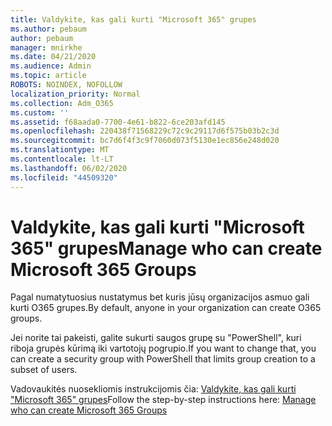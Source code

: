 ```yaml
---
title: Valdykite, kas gali kurti "Microsoft 365" grupes
ms.author: pebaum
author: pebaum
manager: mnirkhe
ms.date: 04/21/2020
ms.audience: Admin
ms.topic: article
ROBOTS: NOINDEX, NOFOLLOW
localization_priority: Normal
ms.collection: Adm_O365
ms.custom: ''
ms.assetid: f68aada0-7700-4e61-b822-6ce203afd145
ms.openlocfilehash: 220438f71568229c72c9c29117d6f575b03b2c3d
ms.sourcegitcommit: bc7d6f4f3c9f7060d073f5130e1ec856e248d020
ms.translationtype: MT
ms.contentlocale: lt-LT
ms.lasthandoff: 06/02/2020
ms.locfileid: "44509320"
---
```

# <a name="manage-who-can-create-microsoft-365-groups"></a><span data-ttu-id="9217f-102">Valdykite, kas gali kurti "Microsoft 365" grupes</span><span class="sxs-lookup"><span data-stu-id="9217f-102">Manage who can create Microsoft 365 Groups</span></span>

<span data-ttu-id="9217f-103">Pagal numatytuosius nustatymus bet kuris jūsų organizacijos asmuo gali kurti O365 grupes.</span><span class="sxs-lookup"><span data-stu-id="9217f-103">By default, anyone in your organization can create O365 groups.</span></span>
  
<span data-ttu-id="9217f-104">Jei norite tai pakeisti, galite sukurti saugos grupę su "PowerShell", kuri riboja grupės kūrimą iki vartotojų pogrupio.</span><span class="sxs-lookup"><span data-stu-id="9217f-104">If you want to change that, you can create a security group with PowerShell that limits group creation to a subset of users.</span></span>
  
<span data-ttu-id="9217f-105">Vadovaukitės nuosekliomis instrukcijomis čia: [Valdykite, kas gali kurti "Microsoft 365" grupes](https://docs.microsoft.com/microsoft-365/admin/create-groups/manage-creation-of-groups)</span><span class="sxs-lookup"><span data-stu-id="9217f-105">Follow the step-by-step instructions here: [Manage who can create Microsoft 365 Groups](https://docs.microsoft.com/microsoft-365/admin/create-groups/manage-creation-of-groups)</span></span>
  


